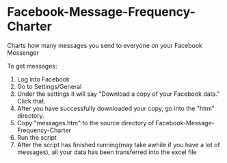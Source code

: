 # Facebook-Message-Frequency-Charter
Charts how many messages you send to everyone on your Facebook Messenger

To get messages:
1. Log into Facebook
2. Go to Settings/General
3. Under the settings it will say "Download a copy of your Facebook data." Click that.
4. After you have successfully downloaded your copy, go into the "html" directory.
5. Copy "messages.htm" to the source directory of Facebook-Message-Frequency-Charter
6. Run the script
7. After the script has finished running(may take awhile if you have a lot of messages), all your data has been transferred into the excel file
